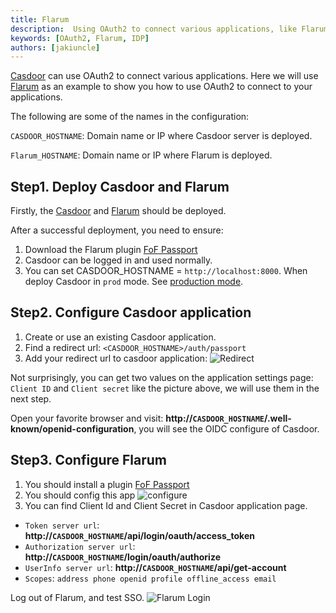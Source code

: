```yaml
---
title: Flarum
description:  Using OAuth2 to connect various applications, like Flarum
keywords: [OAuth2, Flarum, IDP]
authors: [jakiuncle]
---
```


[Casdoor](/docs/basic/server-installation) can use OAuth2 to connect various applications. Here we will use [Flarum](https://flarum.org/) as an example to show you how to use OAuth2 to connect to your applications.

The following are some of the names in the configuration:

`CASDOOR_HOSTNAME`: Domain name or IP where Casdoor server is deployed.

`Flarum_HOSTNAME`: Domain name or IP where Flarum is deployed.

## Step1. Deploy Casdoor and Flarum

Firstly, the [Casdoor](/docs/basic/server-installation) and [Flarum](https://flarum.org/) should be deployed.

After a successful deployment, you need to ensure:

1. Download the Flarum plugin [FoF Passport](https://github.com/FriendsOfFlarum/passport)
2. Casdoor can be logged in and used normally.
3. You can set CASDOOR_HOSTNAME = `http://localhost:8000`. When deploy Casdoor in `prod` mode. See [production mode](https://casdoor.org/docs/basic/server-installation#production-mode).

## Step2. Configure Casdoor application

1. Create or use an existing Casdoor application.
2. Find a redirect url: `<CASDOOR_HOSTNAME>/auth/passport`
3. Add your redirect url to casdoor application: ![Redirect](/img/integration/php/Flarum/RedirectURL.png)

Not surprisingly, you can get two values ​​on the application settings page: `Client ID` and `Client secret` like the picture above, we will use them in the next step.

Open your favorite browser and visit: **http://`CASDOOR_HOSTNAME`/.well-known/openid-configuration**, you will see the OIDC configure of Casdoor.

## Step3. Configure Flarum

1. You should install a plugin [FoF Passport](https://github.com/FriendsOfFlarum/passport)
2. You should config this app ![configure](/img/integration/php/Flarum/ssoConfigure.png)
3. You can find Client Id and Client Secret in Casdoor application page.

- `Token server url`: **http://`CASDOOR_HOSTNAME`/api/login/oauth/access_token**
- `Authorization server url`: **http://`CASDOOR_HOSTNAME`/login/oauth/authorize**
- `UserInfo server url`: **http://`CASDOOR_HOSTNAME`/api/get-account**
- `Scopes`: `address phone openid profile offline_access email`

Log out of Flarum, and test SSO.
![Flarum Login](/img/integration/php/Flarum/login.gif)
